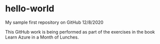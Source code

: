 # hello-world
My sample first repository on GitHub 12/8/2020

This GitHub work is being performed as part of the exercises in the book Learn Azure in a Month of Lunches.

